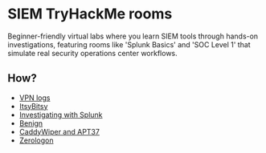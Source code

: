 # SIEM TryHackMe rooms

Beginner-friendly virtual labs where you learn SIEM tools through hands-on investigations, featuring rooms like 
'Splunk Basics' and 'SOC Level 1' that simulate real security operations center workflows.

## How?

* [VPN logs](vpn.md)
* [ItsyBitsy](itsybitsy.md)
* [Investigating with Splunk](investigation.md)
* [Benign](benign.md)
* [CaddyWiper and APT37](caddywiper.md)
* [Zerologon](zerologon.md)

